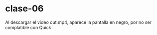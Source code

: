 # clase-06
Al descargar el video out.mp4, aparece la pantalla en negro, por no ser complatible con Quick
